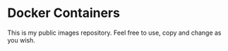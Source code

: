 # Docker Containers

This is my public images repository. Feel free to use, copy and change as you wish.
